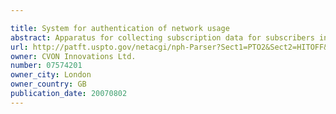 ```yaml
---

title: System for authentication of network usage
abstract: Apparatus for collecting subscription data for subscribers in a telecommunications system for use in metering usage of network resources includes a data storage device operatively arranged to store subscriber records, and a data processor. The subscriber records include a plurality of fields including a group field for storing data indicative of group membership of a subscriber. The data processor is operatively arranged to request access to a remotely accessible information source on the basis of identification data. Responsive to receipt of a response from the remotely accessible information source, the data processor performs a first storage action in respect of a response of a first type and performs a second storage action in respect of a response of a second type. Responsive to receipt of group membership data from the subscriber, the data processor is operatively arranged to identify a remotely accessible information source corresponding to the group and to request access thereto on the basis of identification data associated with the received group membership data. Also, responsive to a response of the first type received from the remotely accessible information source, the data processor is operatively arranged to update the group field in the subscriber record so as to indicate authenticated membership of the group identified in the received group membership data.
url: http://patft.uspto.gov/netacgi/nph-Parser?Sect1=PTO2&Sect2=HITOFF&p=1&u=%2Fnetahtml%2FPTO%2Fsearch-adv.htm&r=1&f=G&l=50&d=PALL&S1=07574201&OS=07574201&RS=07574201
owner: CVON Innovations Ltd.
number: 07574201
owner_city: London
owner_country: GB
publication_date: 20070802
---
```

